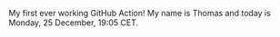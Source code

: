 My first ever working GitHub Action!
My name is Thomas and today is Monday, 25 December, 19:05 CET. 
